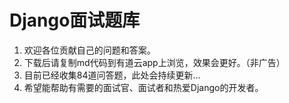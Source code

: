 # Django面试题库
1. 欢迎各位贡献自己的问题和答案。
2. 下载后请复制md代码到有道云app上浏览，效果会更好。（非广告）
3. 目前已经收集84道问答题，此处会持续更新...
4. 希望能帮助有需要的面试官、面试者和热爱Django的开发者。
